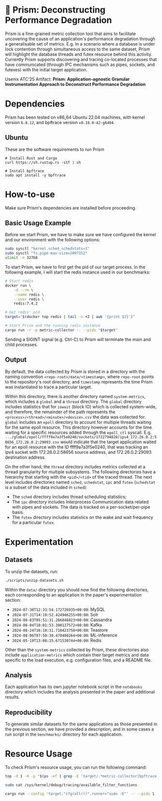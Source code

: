 # 🔎 Prism: Deconstructing Performance Degradation

Prism is a fine-grained metric collection tool that aims to facilitate uncovering the cause of an application's performance degradation through a generalisable set of metrics. E.g. In a scenario where a database is under lock contention through simultaneous access to the same dataset, Prism will highlight the database threads and futex resource behind this activity. Currently Prism supports discovering and tracing co-located processes that have communicated (through IPC mechanisms such as pipes, sockets, and futexes) with the initial target application.

Usenix ATC'25 Artifact: **Prism: Application-agnostic Granular Instrumentation Approach to Deconstruct Performance Degradation**

# Dependencies

Prism has been tested on x86_64 Ubuntu 22.04 machines, with kernel version `6.8.12`, and bpftrace version `v0.18.0-42-g6404`.

## Ubuntu 

These are the software requirements to run Prism
```
# Install Rust and Cargo
curl https://sh.rustup.rs -sSf | sh 

# Install bpftrace
sudo apt install -y bpftrace
```

# How-to-use

Make sure Prism's dependencies are installed before proceeding.

## Basic Usage Example

Before we start Prism, we have to make sure we have configured the kernel and our environment with the following options:
```bash
sudo sysctl "kernel.sched_schedstats=1"
sudo sysctl "fs.pipe-max-size=2097152"
ulimit -n 32768
```

To start Prism, we have to first get the pid of our target process. In the following example, I will start the redis instance used in our benchmarks: 

```bash
# Start redis
docker run \
    -d --rm \
    --name redis \
    --user redis \
    redis:7.4.2

# Get redis' pid
target="$(docker top redis | tail -n +2 | awk '{print $2}')"

# Start Prism and the running redis instance
cargo run -r -p metric-collector -- --pids "$target"
```

Sending a SIGINT signal (e.g. Ctrl-C) to Prism will terminate the main and child processes.

## Output

By default, the data collected by Prism is stored in a directory with the naming convention `<repo-root>/data/<timestamp>`, where `repo-root` points to the repository's root directory, and `timestamp` represents the time Prism was instantiated to trace a particular target.

Within this directory, there is another directory named `system-metrics`, which includes a `global` and a `thread` directory. The `global` directory includes statistics that for `iowait` (block IO) which is collected system-wide, and therefore, the remainder of the path represents the `<process>/<thread>/<minute>/<device>.csv` the data was collected for. `global` includes an `epoll` directory to account for multiple threads waiting for the same epoll resource. This directory however accounts for the time waiting for a specific resources added through the `epoll_ctl` syscall. E.g. `.../global/epoll/ffff9a7a3f5e0240/sockets/1722794820/ipv4_172.26.0.2:58656_172.26.0.2:29093.csv` would indicate that the target application waited for an epoll resource with the ID ffff9a7a3f5e0240, that was tracking an ipv4 socket with 172.26.0.2:58656 source address, and 172.26.0.2:29093 destination address.

On the other hand, the `thread` directory includes metrics collected at a thread granularity for multiple subsystems. The following directories have a hierarchy that starting with the `<pid>/<tid>` of the traced thread. The next level includes directories named `sched`, `schedstat`, `ipc` and `futex` (`schedstat` is a subset of the data included in `sched`): 

* The `sched` directory includes thread scheduling statistics; 
* The `ipc` directory includes Interprocess Communication data related with pipes and sockets. The data is tracked on a per-socket/per-pipe basis.
* The `futex` directory includes statistics on the wake and wait frequency for a particular `futex`.

# Experimentation

## Datasets

To unzip the datasets, run: 
```bash
./scripts/unzip-datasets.sh
```

Within the `data/` directory you should now find the following directories, each corresponding to an application in the paper's experimentation section:

* `2024-07-30T12:33:54.172726935+00:00`: MySQL
* `2024-07-31T14:10:52.424946255+00:00`: Solr
* `2024-08-03T05:51:31.266846823+00:00`: Cassandra
* `2024-08-04T18:01:53.300127572+00:00`: Kafka
* `2024-08-24T16:10:31.710423758+00:00`: Teastore
* `2024-08-06T07:50:39.470480264+00:00`: ML-inference
* `2024-05-19T13:08:15.671530744+00:00`: Redis

Other than the `system-metrics` collected by Prism, these directories also include `application-metrics` which contain their target metrics and data specific to the load execution, e.g. configuration files, and a README file.

## Analysis

Each application has its own jupyter notebook script in the `notebooks` directory which includes the analysis presented in the paper and additional results.

## Reproducibility

To generate similar datasets for the same applications as those presented in the previous section, we have provided a description, and in some cases a run script in the `benchmarks/` directory for each application.

# Resource Usage

To check Prism's resource usage, you can run the following command:
```bash 
top -d 1 -H -p "$(ps -ef | grep -E 'target/.*metric-collector|bpftrace' | head -n -1 | awk '{print $2}' | paste -s -d ,)"
```

```bash
sudo cat /sys/kernel/debug/tracing/available_filter_functions
```

```bash
cargo run --config 'target."cfg(all())".runner="sudo -E"' -- --pids 1
```
